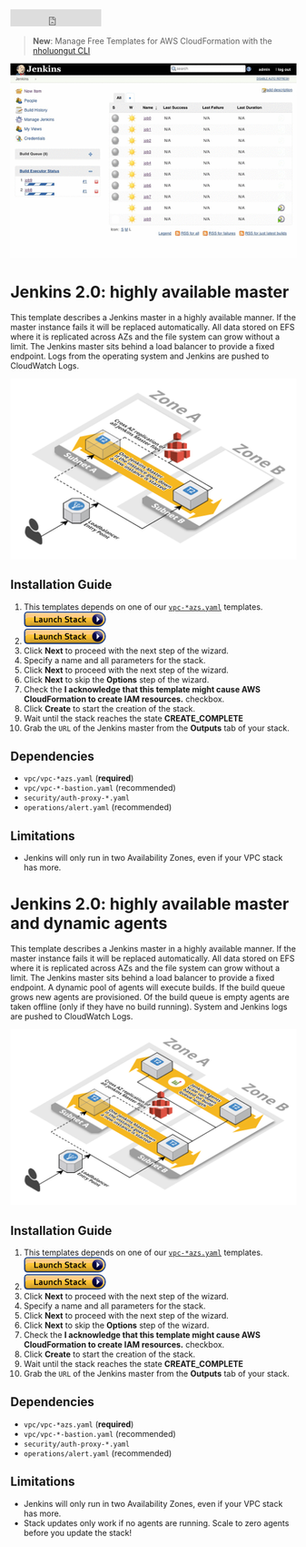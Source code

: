<iframe src="https://ghbtns.com/github-btn.html?user=nholuongut&repo=aws-cf-templates&type=star&count=true&size=large" frameborder="0" scrolling="0" width="160px" height="30px"></iframe>

> **New**: Manage Free Templates for AWS CloudFormation with the [nholuongut CLI](./cli/)

![Demo](./img/jenkins-demo.gif)

# Jenkins 2.0: highly available master
This template describes a Jenkins master in a highly available manner. If the master instance fails it will be replaced automatically. All data stored on EFS where it is replicated across AZs and the file system can grow without a limit. The Jenkins master sits behind a load balancer to provide a fixed endpoint. Logs from the operating system and Jenkins are pushed to CloudWatch Logs.

![Architecture](./img/jenkins2-ha.png)

## Installation Guide
1. This templates depends on one of our [`vpc-*azs.yaml`](./vpc/) templates. [![Launch Stack](./img/launch-stack.png)](https://console.aws.amazon.com/cloudformation/home#/stacks/create/review?templateURL=https://s3-eu-west-1.amazonaws.com/nholuongut-aws-cf-templates-releases-eu-west-1/__VERSION__/vpc/vpc-2azs.yaml&stackName=vpc)
1. [![Launch Stack](./img/launch-stack.png)](https://console.aws.amazon.com/cloudformation/home#/stacks/create/review?templateURL=https://s3-eu-west-1.amazonaws.com/nholuongut-aws-cf-templates-releases-eu-west-1/__VERSION__/jenkins/jenkins2-ha.yaml&stackName=jenkins2&param_ParentVPCStack=vpc)
1. Click **Next** to proceed with the next step of the wizard.
1. Specify a name and all parameters for the stack.
1. Click **Next** to proceed with the next step of the wizard.
1. Click **Next** to skip the **Options** step of the wizard.
1. Check the **I acknowledge that this template might cause AWS CloudFormation to create IAM resources.** checkbox.
1. Click **Create** to start the creation of the stack.
1. Wait until the stack reaches the state **CREATE_COMPLETE**
1. Grab the `URL` of the Jenkins master from the **Outputs** tab of your stack.

## Dependencies
* `vpc/vpc-*azs.yaml` (**required**)
* `vpc/vpc-*-bastion.yaml` (recommended)
* `security/auth-proxy-*.yaml`
* `operations/alert.yaml` (recommended)

## Limitations
* Jenkins will only run in two Availability Zones, even if your VPC stack has more.

# Jenkins 2.0: highly available master and dynamic agents
This template describes a Jenkins master in a highly available manner. If the master instance fails it will be replaced automatically. All data stored on EFS where it is replicated across AZs and the file system can grow without a limit. The Jenkins master sits behind a load balancer to provide a fixed endpoint. A dynamic pool of agents will execute builds. If the build queue grows new agents are provisioned. Of the build queue is empty agents are taken offline (only if they have no build running). System and Jenkins logs are pushed to CloudWatch Logs.

![Architecture](./img/jenkins2-ha-agents.png)

## Installation Guide
1. This templates depends on one of our [`vpc-*azs.yaml`](./vpc/) templates. [![Launch Stack](./img/launch-stack.png)](https://console.aws.amazon.com/cloudformation/home#/stacks/create/review?templateURL=https://s3-eu-west-1.amazonaws.com/nholuongut-aws-cf-templates-releases-eu-west-1/__VERSION__/vpc/vpc-2azs.yaml&stackName=vpc)
1. [![Launch Stack](./img/launch-stack.png)](https://console.aws.amazon.com/cloudformation/home#/stacks/create/review?templateURL=https://s3-eu-west-1.amazonaws.com/nholuongut-aws-cf-templates-releases-eu-west-1/__VERSION__/jenkins/jenkins2-ha-agents.yaml&stackName=jenkins2&param_ParentVPCStack=vpc)
1. Click **Next** to proceed with the next step of the wizard.
1. Specify a name and all parameters for the stack.
1. Click **Next** to proceed with the next step of the wizard.
1. Click **Next** to skip the **Options** step of the wizard.
1. Check the **I acknowledge that this template might cause AWS CloudFormation to create IAM resources.** checkbox.
1. Click **Create** to start the creation of the stack.
1. Wait until the stack reaches the state **CREATE_COMPLETE**
1. Grab the `URL` of the Jenkins master from the **Outputs** tab of your stack.

## Dependencies
* `vpc/vpc-*azs.yaml` (**required**)
* `vpc/vpc-*-bastion.yaml` (recommended)
* `security/auth-proxy-*.yaml`
* `operations/alert.yaml` (recommended)

## Limitations
* Jenkins will only run in two Availability Zones, even if your VPC stack has more.
* Stack updates only work if no agents are running. Scale to zero agents before you update the stack!
